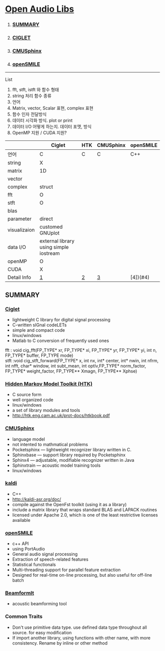 
# <a name ="TOP">[Open Audio Libs](../README.md)</a>

1. ### [SUMMARY](#summary)  
2. ### [CIGLET](./CIGLET.md#CIGLET)
4. ### [CMUSphinx](./CMUSphinx.md#CMUSphinx)
5. ### [openSMILE](./openSMILE.md#openSMILE)
---  

List  
1. fft, stft, istft 와 함수 형태
2. string 처리 함수 종류
3. 언어
4. Matrix, vector, Scalar 표현, complex 표현
5. 함수 인자 전달방식
6. 데이터 시각화 방식. plot or print
7. 데이터 I/O 어떻게 하는지. 데이터 포맷, 방식
8. OpenMP 지원 / CUDA 지원?

&nbsp;|Ciglet|HTK|CMUSphinx|openSMILE
---|---|---|---|---
 언어|C |C |C |C++
 string| X| | |
 matrix| 1D | | |
 vector| | | |
 complex|struct | | |
 fft| O | | |
 stft| O | | |
 blas| | | |
 parameter| direct | | |
 visualizaion| customed GNUplot| | |
 data I/O|external library using simple iostream | | |
 openMP| O | | |
 CUDA| X | | |
 Detail Info| [1](#1) |[2](#2) | [3](#3)|[4])(#4)

 
## SUMMARY<a name = "summary"></a>  
 
### [Ciglet](https://github.com/Sleepwalking/ciglet)<a name="1"></a>
+ lightweight C library for digital signal processing
+ C-written sIGnal codeLETs
+ simple and compact code
+ linux/windows
+ Matlab  to C conversion of frequently used ones 

fft : void cig_fft(FP_TYPE* xr, FP_TYPE* xi, FP_TYPE* yr, FP_TYPE* yi, int n, FP_TYPE* buffer, FP_TYPE mode)  
stft :void cig_stft_forward(FP_TYPE* x, int nx, int* center, int* nwin, int nfrm, int nfft, char* window, int subt_mean, int optlv,FP_TYPE* norm_factor, FP_TYPE* weight_factor, FP_TYPE** Xmagn, FP_TYPE** Xphse)  



### [Hidden Markov Model Toolkit (HTK)](http://htk.eng.cam.ac.uk/)<a name="2"></a>
+ C source form
+ well organized code
+ linux/windows
+ a set of library modules and tools  
+ http://htk.eng.cam.ac.uk/prot-docs/htkbook.pdf  


### [CMUSphinx](https://cmusphinx.github.io/)<a name="3"></a>
+ language model
+ not intented to mathmatical problems
+ Pocketsphinx — lightweight recognizer library written in C.
+ Sphinxbase — support library required by Pocketsphinx
+ Sphinx4 — adjustable, modifiable recognizer written in Java
+ Sphinxtrain — acoustic model training tools
+ linux/windows

### [kaldi](https://github.com/kaldi-asr/kaldi)
+ C++
+ http://kaldi-asr.org/doc/
+ compile against the OpenFst toolkit (using it as a library)
+ include a matrix library that wraps standard BLAS and LAPACK routines
+ licensed under Apache 2.0, which is one of the least restrictive licenses available

### [openSMILE](https://audeering.com/technology/opensmile/)<a name="4"></a>
+ c++ API
+ using PortAudio
+ General audio signal processing
+ Extraction of speech-related features
+ Statistical functionals
+ Multi-threading support for parallel feature extraction
+ Designed for real-time on-line processing, but also useful for off-line batch 

### [BeamformIt](https://github.com/xanguera/BeamformIt)
+ acoustic beamforming tool

### Common Traits
+ Don't use primitive data type. use defined data type throughout all source. for easy modification
+ If import another library, using functions with other name, with more consistency. Rename by inline or other method
